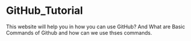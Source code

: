 # GitHub_Tutorial
This website will help you in how you can use GitHub? And What are Basic Commands of Github and how can we use thses commands.
